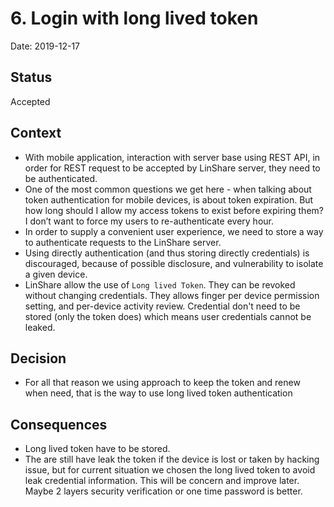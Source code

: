 # 6. Login with long lived token

Date: 2019-12-17

## Status

Accepted

## Context

- With mobile application, interaction with server base using REST API, in order for REST request to be accepted by LinShare server, they need to be authenticated.
- One of the most common questions we get here - when talking about token authentication for mobile devices, is about token expiration. But how long should I allow my access tokens to exist before expiring them? I don’t want to force my users to re-authenticate every hour.
- In order to supply a convenient user experience, we need to store a way to authenticate requests to the LinShare server.
- Using directly authentication (and thus storing directly credentials) is discouraged, because of possible disclosure, and vulnerability to isolate a given device.
- LinShare allow the use of `Long lived Token`. They can be revoked without changing credentials. They allows finger per device permission setting, and per-device activity review. Credential don't need to be stored (only the token does) which means user credentials cannot be leaked.

## Decision

- For all that reason we using approach to keep the token and renew when need, that is the way to use long lived token authentication

## Consequences

- Long lived token have to be stored.
- The are still have leak the token if the device is lost or taken by hacking issue, but for current situation we chosen the long lived token to avoid leak credential information. This will be concern and improve later. Maybe 2 layers security verification or one time password is better.